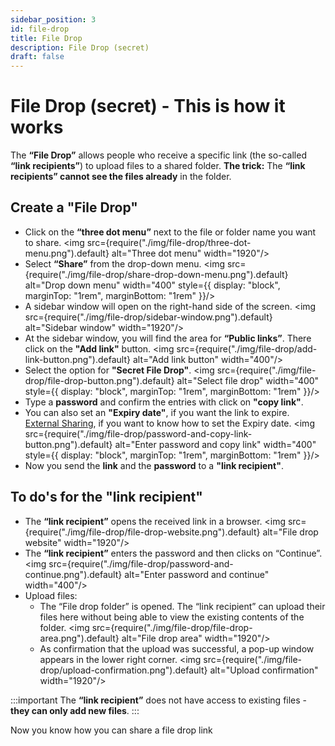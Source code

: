 ```yaml
---
sidebar_position: 3
id: file-drop
title: File Drop
description: File Drop (secret)
draft: false
---
```


# File Drop (secret) - This is how it works

The **“File Drop”** allows people who receive a specific link (the so-called **“link recipients”**) to upload files to a shared folder.
**The trick:** The **“link recipients” cannot see the files already** in the folder.

## Create a **"File Drop"**

- Click on the **“three dot menu”** next to the file or folder name you want to share.
  <img src={require("./img/file-drop/three-dot-menu.png").default} alt="Three dot menu" width="1920"/>
- Select **“Share”** from the drop-down menu.
  <img src={require("./img/file-drop/share-drop-down-menu.png").default} alt="Drop down menu" width="400" style={{ display: "block", marginTop: "1rem", marginBottom: "1rem" }}/>
- A sidebar window will open on the right-hand side of the screen.
  <img src={require("./img/file-drop/sidebar-window.png").default} alt="Sidebar window" width="1920"/>
- At the sidebar window, you will find the area for **“Public links”**. There click on the **"Add link"** button.
  <img src={require("./img/file-drop/add-link-button.png").default} alt="Add link button" width="400"/>
- Select the option for **"Secret File Drop"**.
  <img src={require("./img/file-drop/file-drop-button.png").default} alt="Select file drop" width="400" style={{ display: "block", marginTop: "1rem", marginBottom: "1rem" }}/>
- Type a **password** and confirm the entries with click on **"copy link"**.
- You can also set an **"Expiry date"**, if you want the link to expire. [External Sharing](./external), if you want to know how to set the Expiry date.
  <img src={require("./img/file-drop/password-and-copy-link-button.png").default} alt="Enter password and copy link" width="400" style={{ display: "block", marginTop: "1rem", marginBottom: "1rem" }}/>
- Now you send the **link** and the **password** to a **"link recipient"**.

## To do's for the **"link recipient"**

- The **“link recipient”** opens the received link in a browser.
  <img src={require("./img/file-drop/file-drop-website.png").default} alt="File drop website" width="1920"/>
- The **“link recipient”** enters the password and then clicks on “Continue”.
  <img src={require("./img/file-drop/password-and-continue.png").default} alt="Enter password and continue" width="400"/>
- Upload files:<br/>
  - The “File drop folder” is opened. The “link recipient” can upload their files here without being able to view the existing contents of the folder.
    <img src={require("./img/file-drop/file-drop-area.png").default} alt="File drop area" width="1920"/>
  - As confirmation that the upload was successful, a pop-up window appears in the lower right corner.
    <img src={require("./img/file-drop/upload-confirmation.png").default} alt="Upload confirmation" width="1920"/>

:::important
The **“link recipient”** does not have access to existing files - **they can only add new files**.
:::

Now you know how you can share a file drop link
